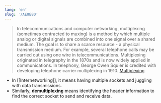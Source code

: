 ```yaml
---
lang: 'en'
slug: '/AE0E80'
---
```


> In telecommunications and computer networking, multiplexing (sometimes contracted to muxing) is a method by which multiple analog or digital signals are combined into one signal over a shared medium. The goal is to share a scarce resource - a physical transmission medium. For example, several telephone calls may be carried out using one wire in telecommunications. Multiplexing originated in telegraphy in the 1870s and is now widely applied in communications. In telephony, George Owen Squier is credited with developing telephone carrier multiplexing in 1910. [Multiplexing](https://en.wikipedia.org/wiki/Multiplexing)

- In [[Internetworking]], it means having multiple sockets and juggling with data transmissions.
- Similarly, **demultiplexing** means identifying the header information to find the correct socket to send and receive data.
